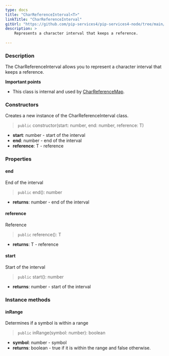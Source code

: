 ```yaml
---
type: docs
title: "CharReferenceInterval<T>"
linkTitle: "CharReferenceInterval"
gitUrl: "https://github.com/pip-services4/pip-services4-node/tree/main/pip-services4-expressions-node"
description: > 
    Represents a character interval that keeps a reference.
    
---
```


### Description

The CharReferenceInterval allows you to represent a character interval that keeps a reference.

**Important points**

- This class is internal and used by [CharReferenceMap](../char_reference_map).

### Constructors
Creates a new instance of the CharReferenceInterval class.

> `public` constructor(start: number, end: number, reference: T)

- **start**: number - start of the interval
- **end**: number - end of the interval
- **reference**: T - reference

### Properties

#### end
End of the interval

> `public` end(): number

- **returns**: number - end of the interval

#### reference
Reference

> `public` reference(): T

- **returns**: T - reference


#### start
Start of the interval

> `public` start(): number

- **returns**: number - start of the interval


### Instance methods

#### inRange
Determines if a symbol is within a range

> `public` inRange(symbol: number): boolean

- **symbol**: number - symbol
- **returns**: boolean - true if it is within the range and false otherwise.
